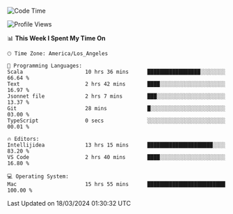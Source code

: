 <!--START_SECTION:waka-->
![Code Time](http://img.shields.io/badge/Code%20Time-881%20hrs%2035%20mins-blue)

![Profile Views](http://img.shields.io/badge/Profile%20Views-22-blue)

📊 **This Week I Spent My Time On** 

```text
🕑︎ Time Zone: America/Los_Angeles

💬 Programming Languages: 
Scala                    10 hrs 36 mins      █████████████████░░░░░░░░   66.64 % 
Text                     2 hrs 42 mins       ████░░░░░░░░░░░░░░░░░░░░░   16.97 % 
Jsonnet file             2 hrs 7 mins        ███░░░░░░░░░░░░░░░░░░░░░░   13.37 % 
Git                      28 mins             █░░░░░░░░░░░░░░░░░░░░░░░░   03.00 % 
TypeScript               0 secs              ░░░░░░░░░░░░░░░░░░░░░░░░░   00.01 % 

🔥 Editors: 
Intellijidea             13 hrs 15 mins      █████████████████████░░░░   83.20 % 
VS Code                  2 hrs 40 mins       ████░░░░░░░░░░░░░░░░░░░░░   16.80 % 

💻 Operating System: 
Mac                      15 hrs 55 mins      █████████████████████████   100.00 % 
```


 Last Updated on 18/03/2024 01:30:32 UTC
<!--END_SECTION:waka-->
